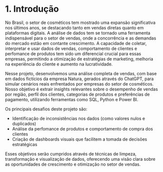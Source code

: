 # 1. Introdução
No Brasil, o setor de cosméticos tem mostrado uma expansão significativa nos últimos anos, se destacando tanto em vendas diretas quanto em plataformas digitais. A análise de dados tem se tornado uma ferramenta indispensável para o setor de vendas, onde a concorrência e as demandas do mercado estão em contante crescimento.
A capacidade de coletar, interpretar e usar dados de vendas, comportamento de clientes e perfomance de produtos tem sido um diferencial crucial para essas empresas, permitindo a otimização de estratégias de marketing, melhoria na experiência do cliente e aumento na lucratividade.

Nesse projeto, desenvolvemos uma análise completa de vendas, com base em dados fictícios da empresa Natura, gerados através do ChatGPT, para simular cenários reais enfrentados por empresas do setor de cosméticos. Nosso objetivo é extrair insights relevantes sobre o desempenho de vendas por região, perfil dos clientes, categorias de produtos e preferências de pagamento, utilizando ferramentas como SQL, Python e Power BI.

Os principais desafios deste projeto são:
- Identificação de inconsistências nos dados (como valores nulos e duplicados)
- Análise da perfomance de produtos e comportamento de compra dos clientes
- Criação de dashboards visuais que facilitem a tomada de decisões estratégicas

Esses objetivos serão cumpridos através de técnicas de limpeza, transformação e visualização de dados, oferecendo uma visão clara sobre as oportunidades de crescimento e otimização no setor de vendas.
